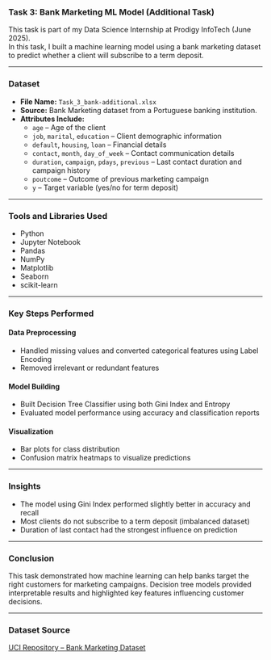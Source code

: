 ### Task 3: Bank Marketing ML Model (Additional Task)

This task is part of my Data Science Internship at Prodigy InfoTech (June 2025).  
In this task, I built a machine learning model using a bank marketing dataset to predict whether a client will subscribe to a term deposit.

---

### Dataset

- **File Name:** `Task_3_bank-additional.xlsx`
- **Source:** Bank Marketing dataset from a Portuguese banking institution.
- **Attributes Include:**
  - `age` – Age of the client  
  - `job`, `marital`, `education` – Client demographic information  
  - `default`, `housing`, `loan` – Financial details  
  - `contact`, `month`, `day_of_week` – Contact communication details  
  - `duration`, `campaign`, `pdays`, `previous` – Last contact duration and campaign history  
  - `poutcome` – Outcome of previous marketing campaign  
  - `y` – Target variable (yes/no for term deposit)

---

### Tools and Libraries Used

- Python  
- Jupyter Notebook  
- Pandas  
- NumPy  
- Matplotlib  
- Seaborn  
- scikit-learn  

---

### Key Steps Performed

#### Data Preprocessing
- Handled missing values and converted categorical features using Label Encoding  
- Removed irrelevant or redundant features  

#### Model Building
- Built Decision Tree Classifier using both Gini Index and Entropy  
- Evaluated model performance using accuracy and classification reports  

#### Visualization
- Bar plots for class distribution  
- Confusion matrix heatmaps to visualize predictions  

---

### Insights

- The model using Gini Index performed slightly better in accuracy and recall  
- Most clients do not subscribe to a term deposit (imbalanced dataset)  
- Duration of last contact had the strongest influence on prediction  

---

### Conclusion

This task demonstrated how machine learning can help banks target the right customers for marketing campaigns. Decision tree models provided interpretable results and highlighted key features influencing customer decisions.

---

### Dataset Source

[UCI Repository – Bank Marketing Dataset](https://archive.ics.uci.edu/ml/datasets/bank+marketing)
